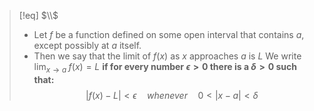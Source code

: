 >[!eq] $\\$
> - Let $f$ be a function defined on some open interval
> that contains $a$, except possibly at $a$ itself.
> - Then we say that the limit of $f(x)$ as $x$ approaches $a$ is $L$
> We write $\lim_{x\to a}\; f(x) = L$ **if for every number $\epsilon > 0$ there is a $\delta > 0$ such that:**
> $$|f(x) - L| < \epsilon\quad whenever\quad 0< |x-a| < \delta$$ 